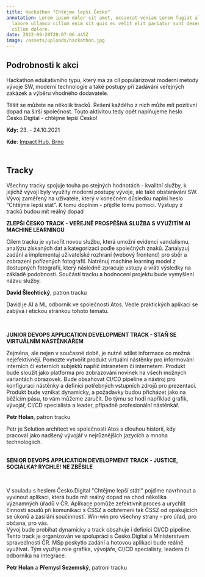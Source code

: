 ```yaml
---
title: Hackathon "Chtějme lepší Česko"
annotation: Lorem ipsum dolor sit amet, occaecat veniam Lorem fugiat aliqua
  labore ullamco cillum enim sit quis eu velit elit pariatur sunt deserunt ut
  cillum dolore.
date: 2022-09-28T20:07:06.445Z
image: /assets/uploads/hackathon.jpg
---
```

## Podrobnosti k akci

Hackathon edukativního typu, který má za cíl popularizovat moderní metody vývoje SW, moderní technologie a také postupy při zadávání veřejných zakázek a výběru vhodného dodavatele.

Těšit se můžete na několik tracků. Řešení každého z nich může mít pozitivní dopad na širší společnost. Touto aktivitou tedy opět naplňujeme heslo Česko.Digital - chtějme lepší Česko!

**Kdy:** 23. - 24.10.2021

**Kde**: [Impact Hub, Brno](https://www.hubbrno.cz/ "https\://www.hubbrno.cz/")

## **<br>Tracky**

Všechny tracky spojuje touha po stejných hodnotách - kvalitní služby, k jejichž vývoji byly využity moderní postupy vývoje, ale také obstarávání SW. Vývoj zaměřený na uživatele, který v konečném důsledku naplní heslo “Chtějme lepší stát”. K tomu doplním - přijďte tomu pomoci. Výstupy z tracků budou mít reálný dopad

**ZLEPŠI ČESKO TRACK - VEŘEJNĚ PROSPĚŠNÁ SLUŽBA S VYUŽITÍM AI MACHINE LEARNINGU**

Cílem tracku je vytvořit novou službu, která umožní evidenci vandalismu, analýzu získaných dat a kategorizaci podle společných znaků. Zanalyzuj zadání a implementuj uživatelské rozhraní (webový frontend) pro sběr a zobrazení pořízených fotografií. Natrénuj machine learning model z dostupných fotografií, který následně zpracuje vstupy a vrátí výsledky na základě podobnosti. Součástí tracku a hodnocení projektu bude vymyšlení názvu služby.

**David Šlechtický**, patron tracku

David je AI a ML odborník ve společnosti Atos. Vedle praktických aplikací se zabývá i etickou stránkou tohoto tématu.

 <br>

**JUNIOR DEVOPS APPLICATION DEVELOPMENT TRACK - STAŇ SE VIRTUÁLNÍM NÁSTĚNKÁŘEM**

Zejména, ale nejen v současné době, je nutné sdílet informace co možná nejefektivněji. Pomozte vytvořit produkt virtuální nástěnky pro informování interních či externích subjektů napříč intranetem či internetem. Produkt bude sloužit jako platforma pro zobrazování novinek na všech možných variantách obrazovek. Bude obsahovat CI/CD pipeline a nástroj pro konfiguraci nástěnky a definici potřebných vstupních zdrojů pro prezentaci. Produkt bude vznikat dynamicky, a požadavky budou přicházet jako na běžícím pásu, to vám můžeme zaručit. Do týmu se hodí například grafik, vývojář, CI/CD specialista a leader, případně profesionální nástěnkář.

**Petr Holan**, patron tracku

Petr je Solution architect ve společnosti Atos s dlouhou historií, kdy pracoval jako nadšený vývojář v nejrůznějších jazycích a mnoha technologiích.

**<br>SENIOR DEVOPS APPLICATION DEVELOPMENT TRACK - JUSTICE, SOCIÁLKA? RYCHLE! NE ZBĚSILE**

 

V souladu s heslem Česko.Digital "Chtějme lepší stát!" pojďme navrhnout a vyvinout aplikaci, která bude mít reálný dopad na chod několika významných úřadů v ČR. Aplikace pomůže zefektivnit proces a urychlit činnosti soudů při komunikaci s ČSSZ a odbřemení tak ČSSZ od opakujících se úkonů a zasílání součinností. Win-win pro všechny strany - pro úřad, pro občana, pro vás.\
Vývoj bude probíhat dynamicky a track obsahuje i definici CI/CD pipeline. Tento track je organizován ve spolupráci s Česko.Digital a Ministerstvem spravedlnosti ČR. MSp poskytlo zadání a hotovou aplikaci bude reálně využívat. Tým využije role grafika, vývojáře, CI/CD specialisty, leadera či odborníka na integrace.

**Petr Holan** a **Přemysl Sezemský**, patroni tracku